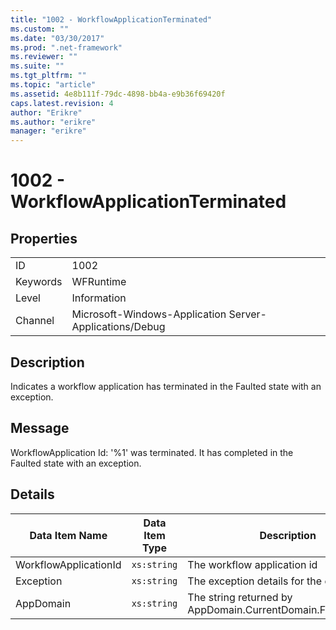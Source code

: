 ```yaml
---
title: "1002 - WorkflowApplicationTerminated"
ms.custom: ""
ms.date: "03/30/2017"
ms.prod: ".net-framework"
ms.reviewer: ""
ms.suite: ""
ms.tgt_pltfrm: ""
ms.topic: "article"
ms.assetid: 4e8b111f-79dc-4898-bb4a-e9b36f69420f
caps.latest.revision: 4
author: "Erikre"
ms.author: "erikre"
manager: "erikre"
---
```

# 1002 - WorkflowApplicationTerminated
## Properties  
  
|||  
|-|-|  
|ID|1002|  
|Keywords|WFRuntime|  
|Level|Information|  
|Channel|Microsoft-Windows-Application Server-Applications/Debug|  
  
## Description  
 Indicates a workflow application has terminated in the Faulted state with an exception.  
  
## Message  
 WorkflowApplication Id: '%1' was terminated. It has completed in the Faulted state with an exception.  
  
## Details  
  
|Data Item Name|Data Item Type|Description|  
|--------------------|--------------------|-----------------|  
|WorkflowApplicationId|`xs:string`|The workflow application id|  
|Exception|`xs:string`|The exception details for the exception|  
|AppDomain|`xs:string`|The string returned by AppDomain.CurrentDomain.FriendlyName.|
